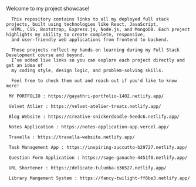 Welcome to my project showcase!

      This repository contains links to all my deployed full stack projects, built using technologies like React, JavaScript, 
      HTML, CSS, Bootstrap, Express.js, Node.js, and MongoDB. Each project highlights my ability to create complete, responsive,
      and user-friendly web applications from frontend to backend.

      These projects reflect my hands-on learning during my Full Stack Development course and beyond.
      I’ve added live links so you can explore each project directly and get an idea of 
      my coding style, design logic, and problem-solving skills.

      Feel free to check them out and reach out if you'd like to know more!

     MY PORTFOLIO : https://gayathri-portfolio-1402.netlify.app/

     Velvet Atlier : https://velvet-atelier-treats.netlify.app/

     Blog Website : https://creative-snickerdoodle-5eedc6.netlify.app/

     Notes Application : https://notes-application-app.vercel.app/

     Travella : https://travella-website.netlify.app/

     Task Management App : https://inspiring-zuccutto-b29727.netlify.app/

     Question Form Application : https://sage-ganache-4451f0.netlify.app/

     URL Shortener : https://delicate-tulumba-b36527.netlify.app/

     Library Mangement System : https://fancy-twilight-ff6be3.netlify.app/

   

     
